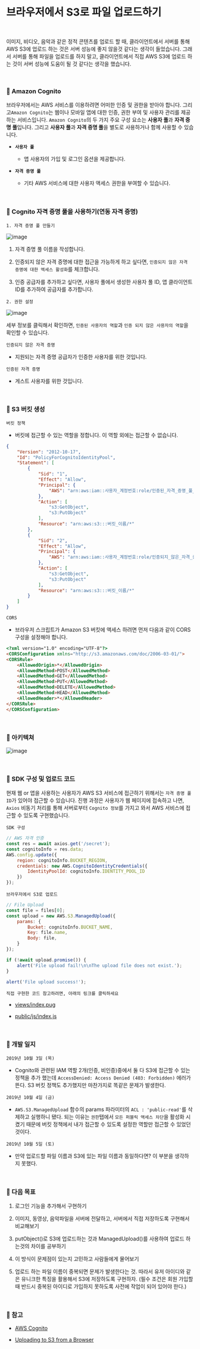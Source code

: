 # 브라우저에서 S3로 파일 업로드하기

<br>

이미지, 비디오, 음악과 같은 정적 콘텐츠를 업로드 할 때, 클라이언트에서 서버를 통해 AWS S3에 업로드 하는 것은 서버 성능에 좋지 않을것 같다는 생각이 들었습니다. 그래서 서버를 통해 파일을 업로드를 하지 말고, 클라이언트에서 직접 AWS S3에 업로드 하는 것이 서버 성능에 도움이 될 것 같다는 생각을 했습니다.

<br>

### :book: Amazon Cognito

브라우저에서는 AWS 서비스를 이용하려면 어떠한 인증 및 권한을 받아야 합니다. 그리고`Amazon Cognito`는 웹이나 모바일 앱에 대한 인증, 권한 부여 및 사용자 관리를 제공하는 서비스입니다. `Amazon Cognito`의 두 가지 주요 구성 요소는 **사용자 풀**과 **자격 증명 풀**입니다. 그리고 **사용자 풀**과 **자격 증명 풀**을 별도로 사용하거나 함께 사용할 수 있습니다.

* **`사용자 풀`**

    * 앱 사용자의 가입 및 로그인 옵션을 제공합니다.

* **`자격 증명 풀`**

    * 기타 AWS 서비스에 대한 사용자 액세스 권한을 부여할 수 있습니다.

<br>

### :book: Cognito 자격 증명 풀을 사용하기(연동 자격 증명)

`1. 자격 증명 풀 만들기`

![image](https://user-images.githubusercontent.com/23515771/65931617-721eac80-e445-11e9-8fec-3e1ec193dbb4.png)

1. 자격 증명 풀 이름을 작성합니다.

2. 인증되지 않은 자격 증명에 대한 접근을 가능하게 하고 싶다면, `인증되지 않은 자격 증명에 대한 엑세스 활성화`를 체크합니다.

3. 인증 공급자를 추가하고 싶다면, 사용자 풀에서 생성한 사용자 풀 ID, 앱 클라이언트 ID를 추가하여 공급자를 추가합니다.

`2. 권한 설정`

![image](https://user-images.githubusercontent.com/23515771/65931780-10127700-e446-11e9-9b67-236a1f2e501e.png)

세부 정보를 클릭해서 확인하면, `인증된 사용자의 역할`과 `인증 되지 않은 사용자의 역할`을 확인할 수 있습니다.

`인증되지 않은 자격 증명`

* 지원되는 자격 증명 공급자가 인증한 사용자를 위한 것입니다.

`인증된 자격 증명`

* 게스트 사용자를 위한 것입니다.

<br>

### :book: S3 버킷 생성

`버킷 정책`

* 버킷에 접근할 수 있는 역할을 정합니다. 이 역할 외에는 접근할 수 없습니다.

```json
{
    "Version": "2012-10-17",
    "Id": "PolicyForCognitoIdentityPool",
    "Statement": [
        {
            "Sid": "1",
            "Effect": "Allow",
            "Principal": {
                "AWS": "arn:aws:iam::사용자_계정번호:role/인증된_자격_증명_풀_역할"
            },
            "Action": [
                "s3:GetObject",
                "s3:PutObject"
            ],
            "Resource": "arn:aws:s3:::버킷_이름/*"
        },
        {
            "Sid": "2",
            "Effect": "Allow",
            "Principal": {
                "AWS": "arn:aws:iam::사용자_계정번호:role/인증되지_않은_자격_증명_풀_역할"
            },
            "Action": [
                "s3:GetObject",
                "s3:PutObject"
            ],
            "Resource": "arn:aws:s3:::버킷_이름/*"
        }
    ]
}
```

`CORS`

* 브라우저 스크립트가 Amazon S3 버킷에 액세스 하려면 먼저 다음과 같이 CORS 구성을 설정해야 합니다.

```html
<?xml version="1.0" encoding="UTF-8"?>
<CORSConfiguration xmlns="http://s3.amazonaws.com/doc/2006-03-01/">
<CORSRule>
    <AllowedOrigin>*</AllowedOrigin>
    <AllowedMethod>POST</AllowedMethod>
    <AllowedMethod>GET</AllowedMethod>
    <AllowedMethod>PUT</AllowedMethod>
    <AllowedMethod>DELETE</AllowedMethod>
    <AllowedMethod>HEAD</AllowedMethod>
    <AllowedHeader>*</AllowedHeader>
</CORSRule>
</CORSConfiguration>
```

<br>

### :book: 아키텍쳐

![image](https://user-images.githubusercontent.com/23515771/66194038-abb61880-e6ce-11e9-82fb-1f8284bf0eb3.png)

<br>

### :book: SDK 구성 및 업로드 코드

현재 웹 or 앱을 사용하는 사용자가 AWS S3 서비스에 접근하기 위해서는 `자격 증명 풀 ID`가 있어야 접근할 수 있습니다. 진행 과정은 사용자가 웹 페이지에 접속하고 나면, `Axios` 비동기 처리를 통해 서버로부터 `Cognito 정보`를 가지고 와서 AWS 서비스에 접근할 수 있도록 구현했습니다.

`SDK 구성`

```javascript
// AWS 자격 인증
const res = await axios.get('/secret');
const cognitoInfo = res.data;
AWS.config.update({
    region: cognitoInfo.BUCKET_REGION,
    credentials: new AWS.CognitoIdentityCredentials({
        IdentityPoolId: cognitoInfo.IDENTITY_POOL_ID
    })
});
```

`브라우저에서 S3로 업로드`

```javascript
// File Upload
const file = files[0];
const upload = new AWS.S3.ManagedUpload({ 
    params: { 
        Bucket: cognitoInfo.BUCKET_NAME,
        Key: file.name,
        Body: file,
    } 
});

if (!await upload.promise()) {
    alert('File upload fail!\n\nThe upload file does not exist.');
}

alert('File upload success!');
```

`직접 구현한 코드 참고하려면, 아래의 링크를 클릭하세요`

* [views/index.pug](https://github.com/bestdevhyo1225/uploading-to-awss3-from-browser/blob/master/views/index.pug)

* [public/js/index.js](https://github.com/bestdevhyo1225/uploading-to-awss3-from-browser/blob/master/public/js/index.js)

<br>

### :memo: 개발 일지

`2019년 10월 3일 (목)`

* Cognito와 관련된 IAM 역할 2개(인증, 비인증)중에서 둘 다 S3에 접근할 수 있는 정책을 추가 했는데 `AccessDenied: Access Denied (403: Forbidden)` 에러가 뜬다. S3 버킷 정책도 추가했지만 마찬가지로 똑같은 문제가 발생한다.

`2019년 10월 4일 (금)`

* `AWS.S3.ManagedUpload` 함수의 params 파라미터의 `ACL : 'public-read'`를 삭제하고 실행하니 됐다. 되는 이유는 `권한`탭에서 `모든 퍼블릭 액세스 차단`을 활성화 시켰기 때문에 버킷 정책에서 내가 접근할 수 있도록 설정한 역할만 접근할 수 있었던 것이다.

`2019년 10월 5일 (토)`

* 만약 업로드할 파일 이름과 S3에 있는 파일 이름과 동일하다면? 이 부분을 생각하지 못했다.


<br>

### :memo: 다음 목표

1. 로그인 기능을 추가해서 구현하기

2. 이미지, 동영상, 음악파일을 서버에 전달하고, 서버에서 직접 저장하도록 구현해서 비교해보기

3. putObject()로 S3에 업로드하는 것과 ManagedUpload()를 사용하여 업로드 하는것의 차이를 공부하기

4. 이 방식이 문제점이 있는지 고민하고 사람들에게 물어보기

5. 업로드 하는 파일 이름이 중복되면 문제가 발생한다는 것. 따라서 유저 아이디와 같은 유니크한 특징을 활용해서 S3에 저장하도록 구현하자. (필수 조건은 회원 가입할 때 반드시 중복된 아이디로 가입하지 못하도록 사전에 작업이 되어 있어야 한다.)

<br>

### :bookmark: 참고

* [AWS Cognito](https://docs.aws.amazon.com/ko_kr/cognito/latest/developerguide/what-is-amazon-cognito.html)

* [Uploading to S3 from a Browser](https://docs.aws.amazon.com/ko_kr/sdk-for-javascript/v2/developer-guide/s3-example-photo-album.html)